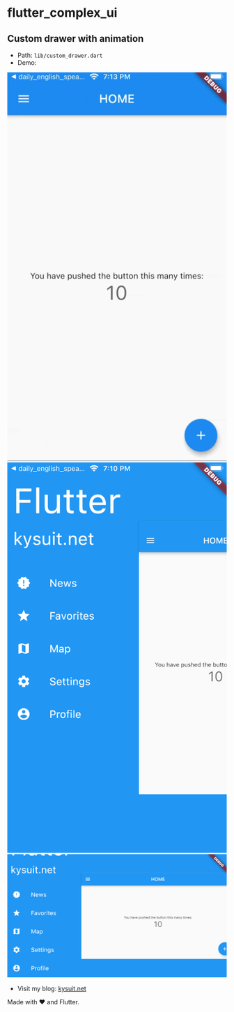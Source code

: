 # flutter_complex_ui

## Custom drawer with animation

- Path: `lib/custom_drawer.dart`
- Demo:

![Custom Drawer Gif](./images/custom-drawer.gif)  
![Custom Drawer Port](./images/custom-drawer-port.png)  
![Custom Drawer Land](./images/custom-drawer-land.png)  

- Visit my blog: [kysuit.net](https://kysuit.net)

Made with ❤️ and Flutter. 
